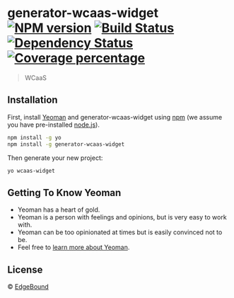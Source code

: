 # generator-wcaas-widget [![NPM version][npm-image]][npm-url] [![Build Status][travis-image]][travis-url] [![Dependency Status][daviddm-image]][daviddm-url] [![Coverage percentage][coveralls-image]][coveralls-url]
> WCaaS

## Installation

First, install [Yeoman](http://yeoman.io) and generator-wcaas-widget using [npm](https://www.npmjs.com/) (we assume you have pre-installed [node.js](https://nodejs.org/)).

```bash
npm install -g yo
npm install -g generator-wcaas-widget
```

Then generate your new project:

```bash
yo wcaas-widget
```

## Getting To Know Yeoman

 * Yeoman has a heart of gold.
 * Yeoman is a person with feelings and opinions, but is very easy to work with.
 * Yeoman can be too opinionated at times but is easily convinced not to be.
 * Feel free to [learn more about Yeoman](http://yeoman.io/).

## License

 © [EdgeBound]()


[npm-image]: https://badge.fury.io/js/generator-wcaas-widget.svg
[npm-url]: https://npmjs.org/package/generator-wcaas-widget
[travis-image]: https://travis-ci.org/OscarGrande/generator-wcaas-widget.svg?branch=master
[travis-url]: https://travis-ci.org/OscarGrande/generator-wcaas-widget
[daviddm-image]: https://david-dm.org/OscarGrande/generator-wcaas-widget.svg?theme=shields.io
[daviddm-url]: https://david-dm.org/OscarGrande/generator-wcaas-widget
[coveralls-image]: https://coveralls.io/repos/OscarGrande/generator-wcaas-widget/badge.svg
[coveralls-url]: https://coveralls.io/r/OscarGrande/generator-wcaas-widget
